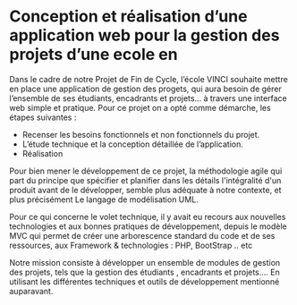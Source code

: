 # Conception et réalisation d’une application web pour la gestion des projets d’une ecole en
Dans le cadre de notre Projet de Fin de Cycle, l’école VINCI souhaite mettre en place une application de gestion des progets, qui aura besoin de gérer l’ensemble de ses étudiants, encadrants et projets… à travers une interface web simple et pratique. Pour ce projet on a opté comme démarche, les étapes suivantes : 
  * Recenser les besoins fonctionnels et non fonctionnels du projet. 
  * L’étude technique et la conception détaillée de l’application. 
  * Réalisation 
 
Pour bien mener le développement de ce projet, la méthodologie agile qui part du principe que spécifier et planifier dans les détails l'intégralité d'un produit avant de le développer, semble plus adéquate à notre contexte, et plus précisément Le langage de modélisation UML. 
 
Pour ce qui concerne le volet technique, il y avait eu recours aux nouvelles technologies et aux bonnes pratiques de développement, depuis le modèle MVC qui permet de créer une arborescence standard du code et de ses ressources, aux Framework & technologies : PHP, BootStrap .. etc 
 
Notre mission consiste à développer un ensemble de modules de gestion des projets, tels que la gestion des étudiants , encadrants et projets…. En utilisant les différentes techniques et outils de développement mentionné auparavant. 
